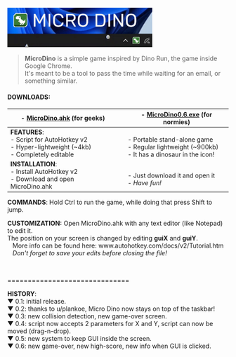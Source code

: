<img src="https://raw.githubusercontent.com/DavidBevi/MicroDino/main/MicroDinoDemo1.gif" height="90" style="margin:-4 4 -4 0" /><br>

><b>MicroDino</b> is a simple game inspired by Dino Run, the game inside Google Chrome. <br> 
It's meant to be a tool to pass the time while waiting for an email, or something similar.<br>

<h4 style="font-size:24; margin:16 0 -2 0">DOWNLOADS:</h4>

| - [MicroDino.ahk](https://github.com/DavidBevi/MicroDino/releases/download/v0.6/MicroDino.ahk) (for geeks) || - [MicroDino0.6.exe](https://github.com/DavidBevi/MicroDino/releases/download/v0.6/MicroDino0.6.exe) (for normies)</h3>  |
|-|-|-|
|<b>FEATURES</b>:<br> - Script for AutoHotkey v2<br>- Hyper-lightweight (~4kb)<br>- Completely editable || <br>- Portable stand-alone game<br>- Regular lightweight (~900kb)<br>- It has a dinosaur in the  icon! |
|<b>INSTALLATION</b>:<br>- Install AutoHotkey v2<br>- Download and open MicroDino.ahk||<br>- Just download it and open it<br>- <i>Have fun!</i>|







<b>COMMANDS</b>: Hold Ctrl to run the game, while doing that press Shift to jump.<br>
</p>

<p>
<b>CUSTOMIZATION:</b> Open MicroDino.ahk with any text editor (like Notepad) to edit it.<br>
The position on your screen is changed by editing <b>guiX</b> and <b>guiY</b>.<br>
 <span>&nbsp;&nbsp;</span> More info can be found here: www.autohotkey.com/docs/v2/Tutorial.htm<br>
 <span>&nbsp;&nbsp;</span> <i>Don't forget to save your edits before closing the file!</i>
</p>
<br>

==============================
<p>
<b>HISTORY</b>:<br> 
▼ 0.1: initial release.<br>
▼ 0.2: thanks to u/plankoe, Micro Dino now stays on top of the taskbar!<br>
▼ 0.3: new collision detection, new game-over screen.<br>
▼ 0.4: script now accepts 2 parameters for X and Y, script can now be moved (drag-n-drop).<br>
▼ 0.5: new system to keep GUI inside the screen.<br>
▼ 0.6: new game-over, new high-score, new info when GUI is clicked.<br>
</p>
